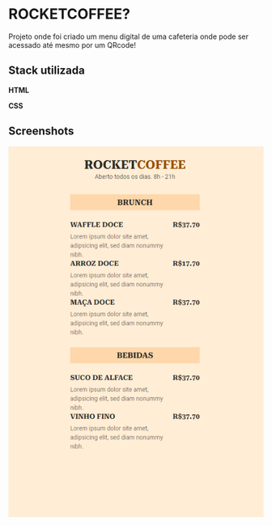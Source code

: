 
# ROCKETCOFFEE?


Projeto onde foi criado um menu digital de uma cafeteria onde pode ser acessado até mesmo por um QRcode!


## Stack utilizada

**HTML** 

**CSS** 


## Screenshots

![preview](./assets/Screenshot_5.png)

